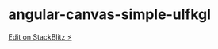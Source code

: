 # angular-canvas-simple-ulfkgl

[Edit on StackBlitz ⚡️](https://stackblitz.com/edit/angular-canvas-simple-ulfkgl)
